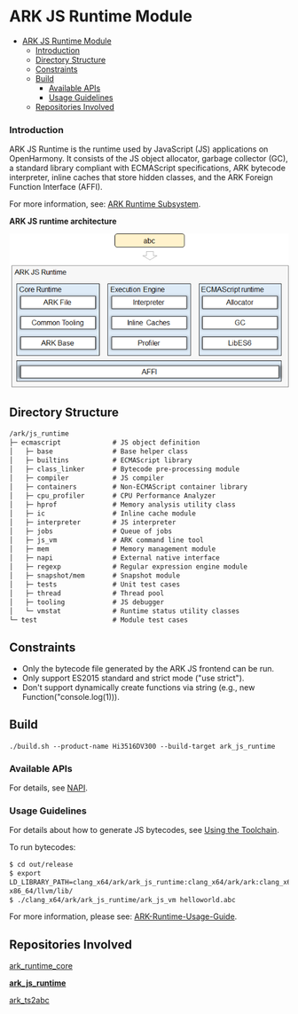# ARK JS Runtime Module<a name="EN-US_TOPIC_0000001183610495"></a>

- [ARK JS Runtime Module<a name="EN-US_TOPIC_0000001183610495"></a>](#ark-js-runtime-module)
    - [Introduction<a name="section190813718209"></a>](#introduction)
  - [Directory Structure<a name="section161941989596"></a>](#directory-structure)
  - [Constraints<a name="section119744591305"></a>](#constraints)
  - [Build<a name="section137768191623"></a>](#build)
    - [Available APIs<a name="section175841548124517"></a>](#available-apis)
    - [Usage Guidelines<a name="section129654513264"></a>](#usage-guidelines)
  - [Repositories Involved<a name="section1371113476307"></a>](#repositories-involved)

### Introduction<a name="section190813718209"></a>

ARK JS Runtime is the runtime used by JavaScript \(JS\) applications on OpenHarmony. It consists of the JS object allocator, garbage collector \(GC\), a standard library compliant with ECMAScript specifications, ARK bytecode interpreter, inline caches that store hidden classes, and the ARK Foreign Function Interface \(AFFI\).

For more information, see: [ARK Runtime Subsystem](https://gitee.com/openharmony/docs/blob/master/en/readme/ARK-Runtime-Subsystem.md).

**ARK JS runtime architecture**

![](docs/figures/en-us_image_0000001149439242.png)

## Directory Structure<a name="section161941989596"></a>

```
/ark/js_runtime
├─ ecmascript             # JS object definition
│   ├─ base               # Base helper class
│   ├─ builtins           # ECMAScript library
│   ├─ class_linker       # Bytecode pre-processing module
│   ├─ compiler           # JS compiler
│   ├─ containers         # Non-ECMAScript container library
│   ├─ cpu_profiler       # CPU Performance Analyzer
│   ├─ hprof              # Memory analysis utility class
│   ├─ ic                 # Inline cache module
│   ├─ interpreter        # JS interpreter
│   ├─ jobs               # Queue of jobs
│   ├─ js_vm              # ARK command line tool
│   ├─ mem                # Memory management module
│   ├─ napi               # External native interface
│   ├─ regexp             # Regular expression engine module
│   ├─ snapshot/mem       # Snapshot module
│   ├─ tests              # Unit test cases
│   ├─ thread             # Thread pool
│   ├─ tooling            # JS debugger
│   └─ vmstat             # Runtime status utility classes
└─ test                   # Module test cases
```

## Constraints<a name="section119744591305"></a>

* Only the bytecode file generated by the ARK JS frontend can be run.
* Only support ES2015 standard and strict mode ("use strict").
* Don't support dynamically create functions via string (e.g., new Function("console.log(1))).

## Build<a name="section137768191623"></a>

```
./build.sh --product-name Hi3516DV300 --build-target ark_js_runtime
```

### Available APIs<a name="section175841548124517"></a>

For details, see  [NAPI](https://gitee.com/openharmony/ace_napi/blob/master/README.md).

### Usage Guidelines<a name="section129654513264"></a>

For details about how to generate JS bytecodes, see  [Using the Toolchain](docs/using-the-toolchain.md).

To run bytecodes: 
```
$ cd out/release
$ export LD_LIBRARY_PATH=clang_x64/ark/ark_js_runtime:clang_x64/ark/ark:clang_x64/global/i18n:../../prebuilts/clang/ohos/linux-x86_64/llvm/lib/
$ ./clang_x64/ark/ark_js_runtime/ark_js_vm helloworld.abc
```

For more information, please see: [ARK-Runtime-Usage-Guide](https://gitee.com/openharmony/ark_js_runtime/blob/master/docs/ARK-Runtime-Usage-Guide.md).

## Repositories Involved<a name="section1371113476307"></a>

[ark\_runtime\_core](https://gitee.com/openharmony/ark_runtime_core)

**[ark\_js\_runtime](https://gitee.com/openharmony/ark_js_runtime)**

[ark\_ts2abc](https://gitee.com/openharmony/ark_ts2abc)
